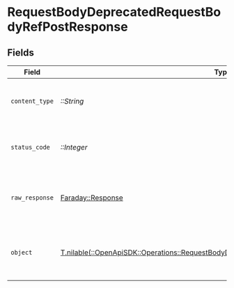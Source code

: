 # RequestBodyDeprecatedRequestBodyRefPostResponse


## Fields

| Field                                                                                                                                                                      | Type                                                                                                                                                                       | Required                                                                                                                                                                   | Description                                                                                                                                                                | Example                                                                                                                                                                    |
| -------------------------------------------------------------------------------------------------------------------------------------------------------------------------- | -------------------------------------------------------------------------------------------------------------------------------------------------------------------------- | -------------------------------------------------------------------------------------------------------------------------------------------------------------------------- | -------------------------------------------------------------------------------------------------------------------------------------------------------------------------- | -------------------------------------------------------------------------------------------------------------------------------------------------------------------------- |
| `content_type`                                                                                                                                                             | *::String*                                                                                                                                                                 | :heavy_check_mark:                                                                                                                                                         | HTTP response content type for this operation                                                                                                                              |                                                                                                                                                                            |
| `status_code`                                                                                                                                                              | *::Integer*                                                                                                                                                                | :heavy_check_mark:                                                                                                                                                         | HTTP response status code for this operation                                                                                                                               |                                                                                                                                                                            |
| `raw_response`                                                                                                                                                             | [Faraday::Response](https://www.rubydoc.info/gems/faraday/Faraday/Response)                                                                                                | :heavy_check_mark:                                                                                                                                                         | Raw HTTP response; suitable for custom response parsing                                                                                                                    |                                                                                                                                                                            |
| `object`                                                                                                                                                                   | [T.nilable(::OpenApiSDK::Operations::RequestBodyDeprecatedRequestBodyRefPostResponseBody)](../../models/operations/requestbodydeprecatedrequestbodyrefpostresponsebody.md) | :heavy_minus_sign:                                                                                                                                                         | OK                                                                                                                                                                         | {<br/>"json": {<br/>"str": "testvalue"<br/>}<br/>}                                                                                                                         |